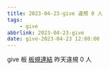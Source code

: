 ```yaml
---
title: 2023-04-23-give 違規 0 人
tags:
    - give
abbrlink: 2023-04-23-give
date: give-2023-04-23 12:00:00
---
```

give 板 [板規連結](https://www.ptt.cc/bbs/give/M.1612495900.A.C32.html)
昨天違規 0 人
